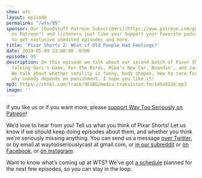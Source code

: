```yaml
---
show: wts
layout: episode
permalink: "/wts/95"
sponsor: Our [Goodstuff Patreon Subscribers](https://www.patreon.com/goodstuff "Goodstuff
  on Patreon") and listeners just like you! Support your favorite podcasts directly
  to get exclusive unedited episodes and more.
title: 'Pixar Shorts 2: What if Old People Had Feelings?'
date: 2019-05-09 23:00:00 -0700
episode: 95
description: On this episode we talk about our second batch of Pixar Shorts. We're
  talking Geri's Game, For the Birds, Mike's New Car, Boundin', and Jack Jack Attack.
  We talk about whether senility is funny, body shapes, how to care for babies, and
  why comedy depends on punishment. I hope you like it!
mp3: https://chtbl.com/track/9E18G/media.transistor.fm/145e8226.mp3
image: ''
---
```

If you like us or if you want more, please [support Way Too Seriously on Patreon](https://www.patreon.com/clockworkscast)!

We’d love to hear from you! Tell us what you think of Pixar Shorts! Let us know if we should keep doing episodes about them, and whether you think we're seriously missing anything. You can send us a message [over Twitter](http://www.twitter.com/wtscast), or by email at waytooseriouslycast at gmail.com, or [in our subreddit](https://www.reddit.com/r/Goodstuff_fm/) or [on Facebook](http://www.facebook.com/wtscast), or [on instagram](https://www.instagram.com/waytooseriously/).

Want to know what’s coming up at WTS? We’ve got [a schedule](https://docs.google.com/document/d/1f6fvTgbzQOCUD_potL6mWClmSC3D2cOBgKz36OwSC68) planned for the next few episodes, so you can stay in the loop.